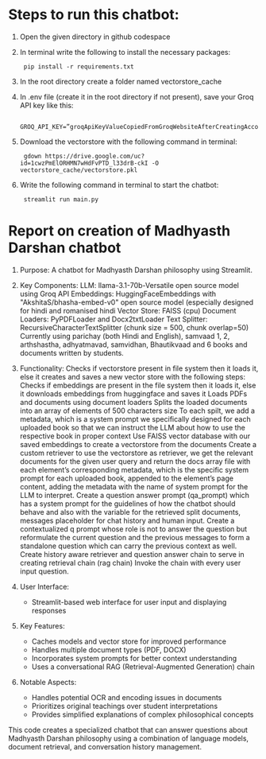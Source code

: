 # Steps to run this chatbot:
1. Open the given directory in github codespace
2. In terminal write the following to install the necessary packages:
 
        pip install -r requirements.txt
3. In the root directory create a folder named vectorstore_cache
4. In .env file (create it in the root directory if not present), save your Groq API key like this:
   
        GROQ_API_KEY=”groqApiKeyValueCopiedFromGroqWebsiteAfterCreatingAccount”
5. Download the vectorstore with the following command in terminal:
 
        gdown https://drive.google.com/uc?id=1cwzPmElORHMN7wHdFvPTD_l33drB-ckI -O vectorstore_cache/vectorstore.pkl
6. Write the following command in terminal to start the chatbot:
 
        streamlit run main.py


# Report on creation of Madhyasth Darshan chatbot

1. Purpose: A chatbot for Madhyasth Darshan philosophy using Streamlit.

2. Key Components:
LLM: llama-3.1-70b-Versatile open source model using Groq API
Embeddings: HuggingFaceEmbeddings with "AkshitaS/bhasha-embed-v0" open source model (especially designed for hindi and romanised hindi
Vector Store: FAISS (cpu)
Document Loaders: PyPDFLoader and Docx2txtLoader
Text Splitter: RecursiveCharacterTextSplitter (chunk size = 500, chunk overlap=50)
Currently using parichay (both Hindi and English), samvaad 1, 2, arthshastha, adhyatmavad, samvidhan, Bhautikvaad and 6 books and documents written by students.

3. Functionality:
Checks if vectorstore present in file system then it loads it, else it creates and saves a new vector store with the following steps:
Checks if embeddings are present in the file system then it loads it, else  it downloads embeddings from huggingface and saves it
Loads PDFs and documents using document loaders
Splits the loaded documents into an array of elements of 500 characters size
To each spilt, we add a metadata, which is a system prompt we specifically designed for each uploaded book so that we can instruct the LLM about how to use the respective book in proper context
Use FAISS vector database with our saved embeddings to create a vectorstore from the documents
Create a custom retriever to use the vectorstore as retriever, we get the relevant documents for the given user query and return the docs array file with each element’s corresponding metadata, which is the specific system prompt for each uploaded book, appended to the element’s page content, adding the metadata with the name of system prompt for the LLM to interpret.
Create a question answer prompt (qa_prompt) which has a system prompt for the guidelines of how the chatbot should behave and also with the <context> variable for the retrieved split documents, messages placeholder for chat history and human input.
Create a contextualized q prompt whose role is not to answer the question but reformulate the current question and the previous messages to form a standalone question which can carry the previous context as well.
Create history aware retriever and question answer chain to serve in creating retrieval chain (rag chain)
Invoke the chain with every user input question.

4. User Interface:
   - Streamlit-based web interface for user input and displaying responses

5. Key Features:
   - Caches models and vector store for improved performance
   - Handles multiple document types (PDF, DOCX)
   - Incorporates system prompts for better context understanding
   - Uses a conversational RAG (Retrieval-Augmented Generation) chain

6. Notable Aspects:
   - Handles potential OCR and encoding issues in documents
   - Prioritizes original teachings over student interpretations
   - Provides simplified explanations of complex philosophical concepts

This code creates a specialized chatbot that can answer questions about Madhyasth Darshan philosophy using a combination of language models, document retrieval, and conversation history management.

